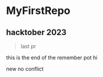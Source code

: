 # MyFirstRepo


## hacktober 2023

> last pr



this is the end of the remember pot
hi


new no conflict

